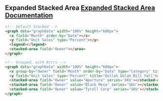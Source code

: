 <h2>
    Expanded Stacked Area
    <span class="api-link">
      <a href="../documentation/#stacked-area">Expanded Stacked Area Documentation</a>
    </span>
</h2>

<graph data="graphData" width="100%" height="600px">
  <x field="Month" order-by="Date"></x>
  <y field="Unit Sales" type="Percent"></y>
  <legend></legend>
  <stacked-area field="Owner"></area>
</graph>

```html
<!-- Default Stacked -->
<graph data="graphData" width="100%" height="600px">
  <x field="Month" order-by="Date"></x>
  <y field="Unit Sales" type="Percent"></y>
  <legend></legend>
  <stacked-area field="Owner"></area>
</graph>
```

<graph data="graphData" width="100%" height="600px">
  <x group-by="Owner" field="Month" order-by="Date" type="Category" title="Cream, Get the Money"></x>
  <y field="Unit Sales" type="Percent" title="Dollah Dolah Bill Yall"></y>
  <stacked-area field="Owner" value="Aperture" series='SKU'></stacked-area>
  <stacked-area field="Owner" value="Black Mesa" series='SKU'></stacked-area>
  <stacked-area field="Owner" value="Tyrell Corp" series='SKU'></stacked-area>
</graph>

```html
<!-- Grouped, with Attrs -->
<graph data="graphData" width="100%" height="600px">
  <x group-by="Owner" field="Month" order-by="Date" type="Category" title="Cream, Get the Money"></x>
  <y field="Unit Sales" type="Percent" title="Dollah Dolah Bill Yall"></y>
  <stacked-area field="Owner" value="Aperture" series='SKU'></stacked-area>
  <stacked-area field="Owner" value="Black Mesa" series='SKU'></stacked-area>
  <stacked-area field="Owner" value="Tyrell Corp" series='SKU'></stacked-area>
</graph>
```
